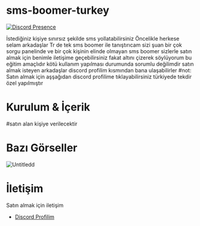 # sms-boomer-turkey
[![Discord Presence](https://lanyard.cnrad.dev/api/560917924257464320?hideStatus=true)](https://discord.com/users/560917924257464320)

İstediğiniz kişiye sınırsız şekilde sms yollatabilirsiniz
Öncelikle herkese selam arkadaşlar Tr de tek sms boomer ile tanıştırıcam sizi şuan bir çok sorgu panelinde ve bir çok kişinin elinde olmayan sms boomer sizlerle satın almak için benimle iletişime geçebilirsiniz fakat altını çizerek söylüyorum bu eğitim amaçlıdır kötü kullanım yapılması durumunda sorumlu değilimdir satın almak isteyen arkadaşlar discord profilim kısmından bana ulaşabilirler
#not: Satın almak için aşşağıdan discord profilime tıklayabilirsiniz türkiyede tekdir özel yapılmıştır

  
 # Kurulum & İçerik 
#satın alan kişiye verilecektir
 
# Bazı Görseller  

![Untitledd](https://user-images.githubusercontent.com/97955568/215527511-12c168af-7399-4658-b1ae-e2f683709115.png)

 # İletişim 
Satın almak için iletişim
 - [Discord Profilim](https://discord.com/users/560917924257464320)

